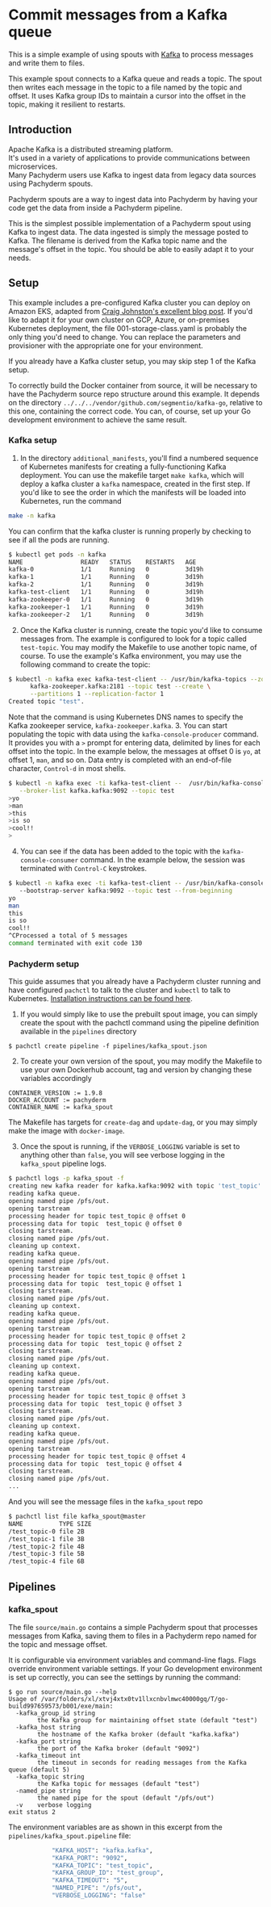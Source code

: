 # Commit messages from a Kafka queue

This is a simple example of using spouts with [Kafka](https://kafka.apache.org) to process messages and write them to files.


This example spout connects to a Kafka queue and reads a topic.
The spout then writes each message in the topic to a file named by the topic and offset. 
It uses Kafka group IDs to maintain a cursor into the offset in the topic, 
making it resilient to restarts.

## Introduction

Apache Kafka is a distributed streaming platform.  
It's used in a variety of applications to provide communications between microservices.  
Many Pachyderm users use Kafka to ingest data from legacy data sources using Pachyderm spouts.

Pachyderm spouts are a way to ingest data into Pachyderm 
by having your code get the data from inside a Pachyderm pipeline.

This is the simplest possible implementation of a Pachyderm spout using Kafka to ingest data.
The data ingested is simply the message posted to Kafka.
The filename is derived from the Kafka topic name and the message's offset in the topic.
You should be able to easily adapt it to your needs.

## Setup

This example includes a pre-configured Kafka cluster you can deploy on Amazon EKS,
adapted from [Craig Johnston's excellent blog post](https://imti.co/kafka-kubernetes/).
If you'd like to adapt it for your own cluster on GCP, Azure, or on-premises Kubernetes deployment,
the file 001-storage-class.yaml is probably the only thing you'd need to change.
You can replace the parameters and provisioner with the appropriate one for your environment.

If you already have a Kafka cluster setup, you may skip step 1 of the Kafka setup.

To correctly build the Docker container from source, 
it will be necessary to have the Pachyderm source repo structure around this example.
It depends on the directory `../../../vendor/github.com/segmentio/kafka-go`,
relative to this one,
containing the correct code.
You can, of course, set up your Go development environment to achieve the same result.

### Kafka setup

1. In the directory `additional_manifests`, 
you'll find a numbered sequence of Kubernetes manifests for creating a fully-functioning Kafka deployment.
You can use the makefile target `make kafka`,
which will deploy a kafka cluster a `kafka` namespace, created in the first step.
If you'd like to see the order in which the manifests will be loaded into Kubernetes,
run the command
```sh
make -n kafka
```
You can confirm that the kafka cluster is running properly by checking to see if all the pods are running.
```sh
$ kubectl get pods -n kafka
NAME                READY   STATUS    RESTARTS   AGE
kafka-0             1/1     Running   0          3d19h
kafka-1             1/1     Running   0          3d19h
kafka-2             1/1     Running   0          3d19h
kafka-test-client   1/1     Running   0          3d19h
kafka-zookeeper-0   1/1     Running   0          3d19h
kafka-zookeeper-1   1/1     Running   0          3d19h
kafka-zookeeper-2   1/1     Running   0          3d19h
```
2. Once the Kafka cluster is running, create the topic you'd like to consume messages from.
The example is configured to look for a topic called `test-topic`.
You may modify the Makefile to use another topic name, of course.
To use the example's Kafka environment,
you may use the following command to create the topic:
```sh
$ kubectl -n kafka exec kafka-test-client -- /usr/bin/kafka-topics --zookeeper \
      kafka-zookeeper.kafka:2181 --topic test --create \
      --partitions 1 --replication-factor 1
Created topic "test".
```
Note that the command is using Kubernetes DNS names to specify the Kafka zookeeper service,
`kafka-zookeeper.kafka`.
3. You can start populating the topic with data using the `kafka-console-producer` command.
It provides you with a `>` prompt for entering data,
delimited by lines for each offset into the topic.
In the example below, the messages at offset 0 is `yo`, 
at offset 1, `man`,
and so on.
Data entry is completed with an end-of-file character,
`Control-d` in most shells.
```sh
$ kubectl -n kafka exec -ti kafka-test-client --  /usr/bin/kafka-console-producer \
   --broker-list kafka.kafka:9092 --topic test 
>yo 
>man
>this 
>is so
>cool!!
>
```
4. You can see if the data has been added to the topic with the `kafka-console-consumer` command.
In the example below,
the session was terminated with `Control-C` keystrokes.
```sh
$ kubectl -n kafka exec -ti kafka-test-client -- /usr/bin/kafka-console-consumer 
   --bootstrap-server kafka:9092 --topic test --from-beginning
yo
man
this
is so
cool!!
^CProcessed a total of 5 messages
command terminated with exit code 130
```
### Pachyderm setup

This guide assumes that you already have a Pachyderm cluster running and have configured `pachctl` to talk to the cluster and `kubectl` to talk to Kubernetes.
[Installation instructions can be found here](http://pachyderm.readthedocs.io/en/stable/getting_started/local_installation.html).

1. If you would simply like to use the prebuilt spout image,
you can simply create the spout with the pachctl command
using the pipeline definition available in the `pipelines` directory
```
$ pachctl create pipeline -f pipelines/kafka_spout.json
```

2. To create your own version of the spout,
you may modify the Makefile to use your own Dockerhub account, tag and version
by changing these variables accordingly
```
CONTAINER_VERSION := 1.9.8
DOCKER_ACCOUNT := pachyderm
CONTAINER_NAME := kafka_spout
```
The Makefile has targets for `create-dag` and `update-dag`, 
or you may simply make the image with `docker-image`.

3. Once the spout is running, 
if the `VERBOSE_LOGGING` variable is set to anything other than `false`,
you will see verbose logging in the `kafka_spout` pipeline logs.
```sh
$ pachctl logs -p kafka_spout -f
creating new kafka reader for kafka.kafka:9092 with topic 'test_topic' and group 'test_group'
reading kafka queue.
opening named pipe /pfs/out.
opening tarstream
processing header for topic test_topic @ offset 0
processing data for topic  test_topic @ offset 0
closing tarstream.
closing named pipe /pfs/out.
cleaning up context.
reading kafka queue.
opening named pipe /pfs/out.
opening tarstream
processing header for topic test_topic @ offset 1
processing data for topic  test_topic @ offset 1
closing tarstream.
closing named pipe /pfs/out.
cleaning up context.
reading kafka queue.
opening named pipe /pfs/out.
opening tarstream
processing header for topic test_topic @ offset 2
processing data for topic  test_topic @ offset 2
closing tarstream.
closing named pipe /pfs/out.
cleaning up context.
reading kafka queue.
opening named pipe /pfs/out.
opening tarstream
processing header for topic test_topic @ offset 3
processing data for topic  test_topic @ offset 3
closing tarstream.
closing named pipe /pfs/out.
cleaning up context.
reading kafka queue.
opening named pipe /pfs/out.
opening tarstream
processing header for topic test_topic @ offset 4
processing data for topic  test_topic @ offset 4
closing tarstream.
closing named pipe /pfs/out.
...
```
And you will see the message files in the `kafka_spout` repo
```sh
$ pachctl list file kafka_spout@master
NAME          TYPE SIZE 
/test_topic-0 file 2B   
/test_topic-1 file 3B   
/test_topic-2 file 4B   
/test_topic-3 file 5B   
/test_topic-4 file 6B   
```
## Pipelines

### kafka_spout

The file `source/main.go` contains a simple Pachyderm spout that processes messages from Kafka,
saving them to files in a Pachyderm repo named for the topic and message offset.

It is configurable via environment variables and command-line flags. 
Flags override environment variable settings.
If your Go development environment is set up correctly,
you can see the settings by running the command:
```
$ go run source/main.go --help
Usage of /var/folders/xl/xtvj4xtx0tv1llxcnbvlmwc40000gq/T/go-build997659573/b001/exe/main:
  -kafka_group_id string
    	the Kafka group for maintaining offset state (default "test")
  -kafka_host string
    	the hostname of the Kafka broker (default "kafka.kafka")
  -kafka_port string
    	the port of the Kafka broker (default "9092")
  -kafka_timeout int
    	the timeout in seconds for reading messages from the Kafka queue (default 5)
  -kafka_topic string
    	the Kafka topic for messages (default "test")
  -named_pipe string
    	the named pipe for the spout (default "/pfs/out")
  -v	verbose logging
exit status 2
```
The environment variables are as shown 
in this excerpt from the `pipelines/kafka_spout.pipeline` file:
```sh
            "KAFKA_HOST": "kafka.kafka",
            "KAFKA_PORT": "9092",
            "KAFKA_TOPIC": "test_topic",
            "KAFKA_GROUP_ID": "test_group",
            "KAFKA_TIMEOUT": "5",
            "NAMED_PIPE": "/pfs/out",
            "VERBOSE_LOGGING": "false"
```

